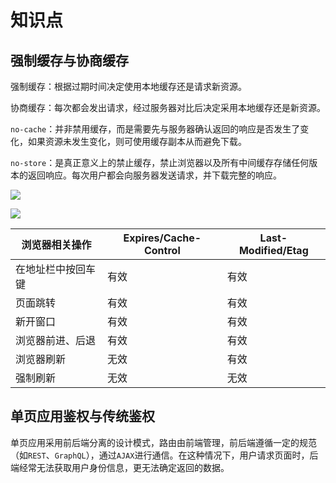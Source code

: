 # 知识点

## 强制缓存与协商缓存

强制缓存：根据过期时间决定使用本地缓存还是请求新资源。

协商缓存：每次都会发出请求，经过服务器对比后决定采用本地缓存还是新资源。

`no-cache`：并非禁用缓存，而是需要先与服务器确认返回的响应是否发生了变化，如果资源未发生变化，则可使用缓存副本从而避免下载。

`no-store`：是真正意义上的禁止缓存，禁止浏览器以及所有中间缓存存储任何版本的返回响应。每次用户都会向服务器发送请求，并下载完整的响应。

![](/skill-blog/img/0017.png)

![](/skill-blog/img/0018.png)

| 浏览器相关操作     | Expires/Cache-Control | Last-Modified/Etag |
| ------------------ | --------------------- | ------------------ |
| 在地址栏中按回车键 | 有效                  | 有效               |
| 页面跳转           | 有效                  | 有效               |
| 新开窗口           | 有效                  | 有效               |
| 浏览器前进、后退   | 有效                  | 有效               |
| 浏览器刷新         | 无效                  | 有效               |
| 强制刷新           | 无效                  | 无效               |

## 单页应用鉴权与传统鉴权

单页应用采用前后端分离的设计模式，路由由前端管理，前后端遵循一定的规范（如`REST`、`GraphQL`），通过`AJAX`进行通信。在这种情况下，用户请求页面时，后端经常无法获取用户身份信息，更无法确定返回的数据。

